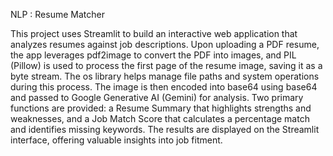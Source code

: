 NLP : Resume Matcher

This project uses Streamlit to build an interactive web application that analyzes resumes against job descriptions. Upon uploading a PDF resume, the app leverages pdf2image to convert the PDF into images, and PIL (Pillow) is used to process the first page of the resume image, saving it as a byte stream. The os library helps manage file paths and system operations during this process. The image is then encoded into base64 using base64 and passed to Google Generative AI (Gemini) for analysis. Two primary functions are provided: a Resume Summary that highlights strengths and weaknesses, and a Job Match Score that calculates a percentage match and identifies missing keywords. The results are displayed on the Streamlit interface, offering valuable insights into job fitment.
